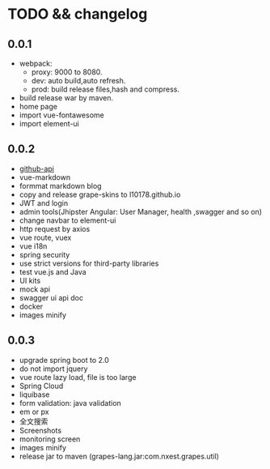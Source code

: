 # TODO && changelog

## 0.0.1
* webpack:
  + proxy: 9000 to 8080.
  + dev: auto build,auto refresh.
  + prod: build release files,hash and compress.
* build release war by maven.
* home page
* import vue-fontawesome
* import element-ui


## 0.0.2
* [github-api](http://github-tools.github.io/github/)
* vue-markdown
* formmat markdown blog
* copy and release grape-skins to l10178.github.io
* JWT and login
* admin tools(Jhipster Angular: User Manager, health ,swagger and so on)
* change navbar to element-ui
* http request by axios
* vue route, vuex
* vue i18n
* spring security
* use strict versions for third-party libraries
* test vue.js and Java
* UI kits
* mock api
* swagger ui api doc
* docker
* images minify


## 0.0.3
* upgrade spring boot to 2.0
* do not import jquery
* vue route lazy load, file is too large
* Spring Cloud
* liquibase
* form validation: java validation
* em or px
* 全文搜索
* Screenshots
* monitoring screen
* images minify
* release jar to maven (grapes-lang.jar:com.nxest.grapes.util)
